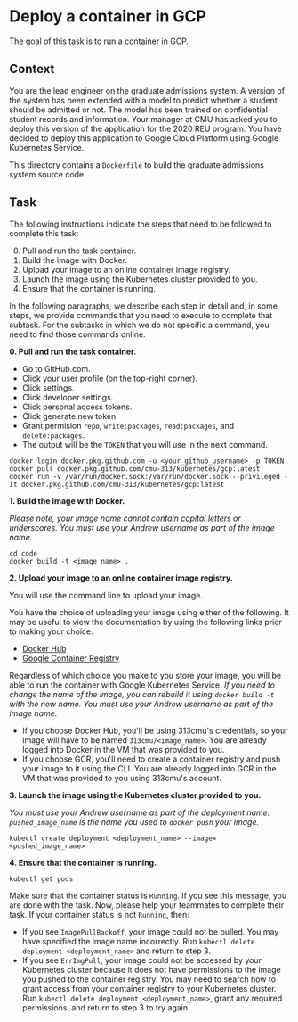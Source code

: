 # Deploy a container in GCP

The goal of this task is to run a container in GCP.

## Context

You are the lead engineer on the graduate admissions system. A version of the system has been extended with a model 
to predict whether a student should be admitted or not. The model has been trained on confidential student records 
and information. Your manager at CMU has asked you to deploy this version of the application for the 2020 REU program. 
You have decided to deploy this application to Google Cloud Platform using Google Kubernetes Service.

This directory contains a `Dockerfile` to build the graduate admissions system source code. 

## Task

The following instructions indicate the steps that need to be followed to complete this task:

0. Pull and run the task container.
1. Build the image with Docker.
2. Upload your image to an online container image registry.
3. Launch the image using the Kubernetes cluster provided to you.
4. Ensure that the container is running.

In the following paragraphs, we describe each step in detail and, in some steps, we provide commands that you need to execute to complete that subtask. For the subtasks in which we do not specific a command, you need to find those commands online.

**0. Pull and run the task container.**

- Go to GitHub.com. 
- Click your user profile (on the top-right corner).
- Click settings.
- Click developer settings.
- Click personal access tokens.
- Click generate new token.
- Grant permision `repo`, `write:packages`, `read:packages`, and `delete:packages`.
- The output will be the `TOKEN` that you will use in the next command.

```
docker login docker.pkg.github.com -u <your_github_username> -p TOKEN
docker pull docker.pkg.github.com/cmu-313/kubernetes/gcp:latest
docker run -v /var/run/docker.sock:/var/run/docker.sock --privileged -it docker.pkg.github.com/cmu-313/kubernetes/gcp:latest
```

**1. Build the image with Docker.**

*Please note, your image name cannot contain capital letters or underscores. You must use your Andrew username as part of the image name.*

```
cd code
docker build -t <image_name> . 
```

**2. Upload your image to an online container image registry.**

You will use the command line to upload your image. 

You have the choice of uploading your image using either of the following.  It may be useful to view the documentation by using the following links prior to making your choice.

- [Docker Hub](https://docs.docker.com/engine/reference/commandline/push/) 
- [Google Container Registry](https://cloud.google.com/container-registry/docs/quickstart) 

Regardless of which choice you make to you store your image, you will be able to run the container with Google Kubernetes Service.
*If you need to change the name of the image, you can rebuild it using `docker build -t` with the new name. You must use your Andrew username as part of the image name.*

- If you choose Docker Hub, you'll be using 313cmu's credentials, so your image will have to be named `313cmu/<image_name>`.   You are already logged into Docker in the VM that was provided to you.
- If you choose GCR, you'll need to create a container registry and push your image to it using the CLI.  You are already logged into GCR in the VM that was provided to you using 313cmu's account.

**3. Launch the image using the Kubernetes cluster provided to you.**

*You must use your Andrew username as part of the deployment name. `pushed_image_name` is the name you used to `docker push` your image.*

```
kubectl create deployment <deployment_name> --image=<pushed_image_name>
```

**4. Ensure that the container is running.**

```
kubectl get pods
```

Make sure that the container status is `Running`. If you see this message, you are done with the task. Now, please help your teammates to complete their task. If your container status is not `Running`, then:

- If you see `ImagePullBackoff`, your image could not be pulled. You may have specified the image name incorrectly. Run `kubectl delete deployment <deployment_name>` and return to step 3.
- If you see `ErrImgPull`, your image could not be accessed by your Kubernetes cluster because it does not have permissions to the image you pushed to the container registry. You may need to search how to grant access from your container registry to your Kubernetes cluster. Run `kubectl delete deployment <deployment_name>`, grant any required permissions, and return to step 3 to try again.
